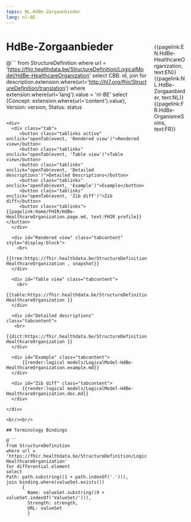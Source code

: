 ```yaml
---
topic: NL.HdBe-Zorgaanbieder
lang: nl-BE
---
```


<div style="float:right;width:85px;padding:10px;margin:10">
<p>{{pagelink:EN.HdBe-HealthcareOrganization, text:EN}}  {{pagelink:NL.HdBe-Zorgaanbieder, text:NL}}  {{pagelink:FR.HdBe-OrganismeSoins, text:FR}}<p>
</div>

# HdBe-Zorgaanbieder



@```
from StructureDefinition
where url = 'https://fhir.healthdata.be/StructureDefinition/LogicalModel/HdBe-HealthcareOrganization'
select 
CBB: id,
join for description.extension.where(url='http://hl7.org/fhir/StructureDefinition/translation') where extension.where(url='lang').value = 'nl-BE' select {Concept: extension.where(url='content').value}, 
Version: version,
Status: status
```

<div>
  <div class="tab">
     <button class="tablinks active" onclick="openTab(event, 'Rendered view')">Rendered view</button>
     <button class="tablinks" onclick="openTab(event, 'Table view')">Table view</button>
     <button class="tablinks" onclick="openTab(event, 'Detailed descriptions')">Detailed Descriptions</button>
     <button class="tablinks" onclick="openTab(event, 'Example')">Example</button>
     <button class="tablinks" onclick="openTab(event, 'Zib diff')">Zib diff</button>
     <button class="tablinks">{{pagelink:Home/FHIR/HdBe-HealthcareOrganization.page.md, text:FHIR profile}}</button>
  </div>

  <div id="Rendered view" class="tabcontent" style="display:block">
    <br>
      {{tree:https://fhir.healthdata.be/StructureDefinition/LogicalModel/HdBe-HealthcareOrganization , snapshot}}
  </div>

  <div id="Table view" class="tabcontent">
    <br>
      {{table:https://fhir.healthdata.be/StructureDefinition/LogicalModel/HdBe-HealthcareOrganization }}
  </div>

  <div id="Detailed descriptions" class="tabcontent">
   <br>
      {{dict:https://fhir.healthdata.be/StructureDefinition/LogicalModel/HdBe-HealthcareOrganization }}
  </div>

  <div id="Example" class="tabcontent">
      {{render:logical models/LogicalModel-HdBe-HealthcareOrganization.example.md}}
  </div>

  <div id="Zib diff" class="tabcontent">
      {{render:logical models/LogicalModel-HdBe-HealthcareOrganization.doc.md}}
  </div>

</div>

<br/><br/> 

## Terminology Bindings

@```
from StructureDefinition
where url = 'https://fhir.healthdata.be/StructureDefinition/LogicalModel/HdBe-HealthcareOrganization'
for differential.element
select
Path: path.substring((1 + path.indexOf('.'))),
join binding.where(valueSet.exists())
      { 
        Name: valueSet.substring((9 + valueSet.indexOf('ValueSet/'))),
        Strength: strength,
        URL: valueSet
        }
```  